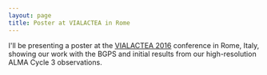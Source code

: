 ```yaml
---
layout: page
title: Poster at VIALACTEA in Rome
---
```


I'll be presenting a poster at the [VIALACTEA 2016](http://vialactea2016.iaps.inaf.it/) conference in Rome, Italy, showing our work with the BGPS and initial results from our high-resolution ALMA Cycle 3 observations.
